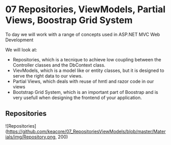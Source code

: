 # 07 Repositories, ViewModels, Partial Views, Boostrap Grid System

To day we will work with a range of concepts used in ASP.NET MVC Web Development

We will look at:

* Repositories, which is a tecnique to achieve low coupling between the Controller classes and the DbContext class.
* VievModels, which is a model like or entity classes, but it is designed to serve the right data to our views.
* Partial Views, which deals with reuse of hmtl and razor code in our views
* Bootstrap Grid System, which is an important part of Boostrap and is very usefull when designing the frontend of your application.


## Repositories

![Repositories](https://github.com/keacore/07_RepositoriesViewModels/blob/master/Materials/img/Repository.png, 200)


